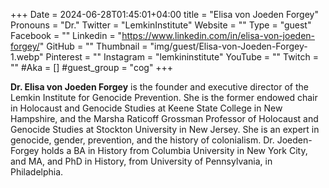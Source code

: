 +++
Date = 2024-06-28T01:45:01+04:00
title = "Elisa von Joeden Forgey"
Pronouns = "Dr."
Twitter = "LemkinInstitute"
Website = ""
Type = "guest"
Facebook = ""
Linkedin = "https://www.linkedin.com/in/elisa-von-joeden-forgey/"
GitHub = ""
Thumbnail = "img/guest/Elisa-von-Joeden-Forgey-1.webp"
Pinterest = ""
Instagram = "lemkininstitute"
YouTube = ""
Twitch = ""
#Aka = []
#guest_group = "cog"
+++

__Dr. Elisa von Joeden Forgey__ is the founder and executive director of the Lemkin Institute for Genocide Prevention. She is the former endowed chair in Holocaust and Genocide Studies at Keene State College in New Hampshire, and the Marsha Raticoff Grossman Professor of Holocaust and Genocide Studies at Stockton University in New Jersey. She is an expert in genocide, gender, prevention, and the history of colonialism. Dr. Joeden-Forgey holds a BA in History from Columbia University in New York City, and MA, and PhD in History, from University of Pennsylvania, in Philadelphia.
